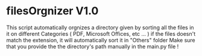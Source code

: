 # filesOrgnizer V1.0


This script automatically orgnizes a directory given by sorting all the files in it on different Categories ( PDF, Microsoft Offices, etc ... ) if the files doesn't match the extension, it will automatically sort it in "Others" folder
Make sure that you provide the the directory's path manually in the main.py file !
